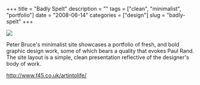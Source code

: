 +++
title = "Badly Spelt"
description = ""
tags = ["clean", "minimalist", "portfolio"]
date = "2008-06-14"
categories = ["design"]
slug = "badly-spelt"
+++


 

  <div id="screens-thumbs" class="clearfix">
    <div class="txt-center" id="design-submission"><a href="http://www.f45.co.uk/artintolife/"><img id='bluga-thumbnail-1307' class='bluga-thumbnail large' src='//konigi.com/media/bluga/
wt4853b0e96f09d_0.jpg'/></a></div>  
  </div>   
<p>Peter Bruce's minimalist site showcases a portfolio of fresh, and bold graphic design work, some of which bears a quality that evokes Paul Rand. The site layout is a simple, clean presentation reflective of the designer's body of work.</p>
<p><a href="http://www.f45.co.uk/artintolife/">http://www.f45.co.uk/artintolife/</a></p>




